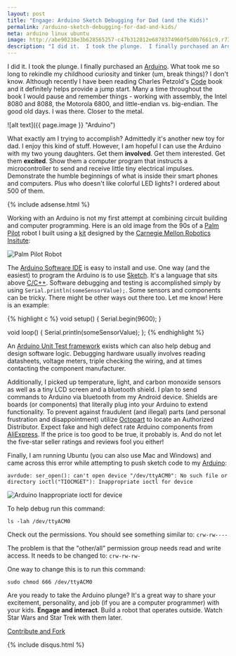 ```yaml
---
layout: post
title: "Engage: Arduino Sketch Debugging for Dad (and the Kids)"
permalink: /arduino-sketch-debugging-for-dad-and-kids/
meta: arduino linux ubuntu
image: http://abe90238e3b628565257-c47b312812e6878374960f5d0b7661c9.r73.cf1.rackcdn.com/arduino.jpg
description: "I did it.  I took the plunge.  I finally purchased an Arduino.  What took me so long to rekindle my childhood curiosity and tinker (um, break things)?  I don't know."
---
```

I did it.  I took the plunge.  I finally purchased an [Arduino](http://amzn.to/1pAaAil).  What took me so long to rekindle my childhood curiosity and tinker (um, break things)?  I don't know.  Although recently I have been reading Charles Petzold's [Code](http://amzn.to/1pA0HkH) book and it definitely helps provide a jump start.  Many a time throughout the book I would pause and remember things - working with assembly, the Intel 8080 and 8088, the Motorola 6800, and little-endian vs. big-endian.  The good old days.  I was there.  Closer to the metal.

![alt text]({{ page.image }} "Arduino")

What exactly am I trying to accomplish?  Admittedly it's another new toy for dad.  I enjoy this kind of stuff.  However, I am hopeful I can use the Arduino with my two young daughters.  Get them **involved**.  Get them interested.  Get them **excited**.  Show them a computer program that instructs a microcontroller to send and receive little tiny electrical impulses.  Demonstrate the humble beginnings of what is inside their smart phones and computers.  Plus who doesn't like colorful LED lights?  I ordered about 500 of them.

{% include adsense.html %}

Working with an Arduino is not my first attempt at combining circuit building and computer programming.  Here is an old image from the 90s of a [Palm Pilot](https://en.wikipedia.org/wiki/PalmPilot) robot I built using a [kit](http://www.cs.cmu.edu/~pprk/) designed by the [Carnegie Mellon Robotics Insitute](http://www.ri.cmu.edu/):

![Palm Pilot Robot](http://abe90238e3b628565257-c47b312812e6878374960f5d0b7661c9.r73.cf1.rackcdn.com/palmpilot-robot.jpg)

The [Arduino Software IDE](https://www.arduino.cc/en/Main/Software) is easy to install and use.  One way (and the easiest) to program the Arduino is to use [Sketch](https://www.arduino.cc/en/Tutorial/Sketch).  It's a language that sits above [C/C++](https://en.wikipedia.org/wiki/C_%28programming_language%29).  Software debugging and testing is accomplished simply by using `Serial.println(someSensorValue);`.  Some sensors and components can be tricky.  There might be other ways out there too.  Let me know!  Here is an example:

{% highlight c %}
void setup() { Serial.begin(9600); }

void loop() { Serial.println(someSensorValue); };
{% endhighlight %}

An [Arduino Unit Test framework](https://github.com/mmurdoch/arduinounit) exists which can also help debug and design software logic.  Debugging hardware usually involves reading datasheets, voltage meters, triple checking the wiring, and at times contacting the component manufacturer.

Additionally, I picked up temperature, light, and carbon monoxide sensors as well as a tiny LCD screen and a bluetooth shield.  I plan to send commands to Arduino via bluetooth from my Android device.  Shields are boards (or components) that literally plug into your Arduino to extend functionality.  To prevent against fraudulent (and illegal) parts (and personal frustration and disappointment) utilize [Octopart](https://octopart.com/) to locate an Authorized Distributor.  Expect fake and high defect rate Arduino components from [AliExpress](http://www.aliexpress.com/).  If the price is too good to be true, it probably is.  And do not let the five-star seller ratings and reviews fool you either!

Finally, I am running Ubuntu (you can also use Mac and Windows) and came across this error while attempting to push sketch code to my [Arduino](http://amzn.to/1pAaAil):

`avrdude: ser_open(): can't open device "/dev/ttyACM0": No such file or directory ioctl("TIOCMGET"): Inappropriate ioctl for device`

![Arduino Inappropriate ioctl for device](http://abe90238e3b628565257-c47b312812e6878374960f5d0b7661c9.r73.cf1.rackcdn.com/arduino-sketch-linux.png)

To help debug run this command:

`ls -lah /dev/ttyACM0`

Check out the permissions.  You should see something similar to: `crw-rw----`

The problem is that the "other/all" permission group needs read and write access.  It needs to be changed to: `crw-rw-rw-`

One way to change this is to run this command:

`sudo chmod 666 /dev/ttyACM0`

Are you ready to take the Arduino plunge?  It's a great way to share your excitement, personality, and job (if you are a computer programmer) with your kids.  **Engage and interact**.  Build a robot that operates outside.  Watch Star Wars and Star Trek with them later.

<span class="fi-page-edit size-21"></span> <a href="{{ site.post_source_root }}2016-03-10-arduino-sketch-debugging-for-dad-and-kids.markdown" target="_blank">Contribute and Fork</a>

{% include disqus.html %}
